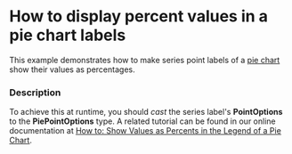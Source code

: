 # How to display percent values in a pie chart labels


<p>This example demonstrates how to make series point labels of a <a href="http://devexpress.com/Help/Content.aspx?help=XtraCharts&document=CustomDocument2967.htm"><u>pie chart</u></a> show their values as percentages.</p><p></p>


<h3>Description</h3>

<p>To achieve this at runtime, you should <i>cast</i> the series label&#39;s <strong>PointOptions</strong> to the <strong>PiePointOptions</strong> type. A related tutorial can be found in our online documentation at <a href="http://help.devexpress.com/#XtraCharts/CustomDocument5858"><u>How to: Show Values as Percents in the Legend of a Pie Chart</u></a>.</p>

<br/>


